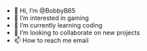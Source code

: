 - 👋 Hi, I’m @BobbyB65
- 👀 I’m interested in gaming 
- 🌱 I’m currently learning coding
- 💞️ I’m looking to collaborate on new projects 
- 📫 How to reach me email

<!---
BobbyB65/BobbyB65 is a ✨ special ✨ repository because its `README.md` (this file) appears on your GitHub profile.
You can click the Preview link to take a look at your changes.
--->
